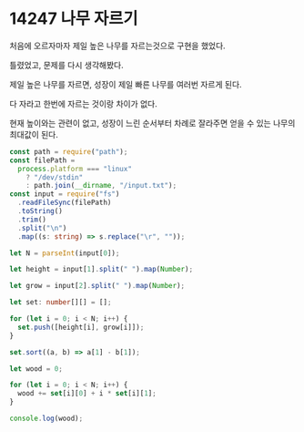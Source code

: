# 14247 나무 자르기

처음에 오르자마자 제일 높은 나무를 자르는것으로 구현을 했었다.

틀렸었고, 문제를 다시 생각해봤다.

제일 높은 나무를 자르면, 성장이 제일 빠른 나무를 여러번 자르게 된다.

다 자라고 한번에 자르는 것이랑 차이가 없다.

현재 높이와는 관련이 없고, 성장이 느린 순서부터 차례로 잘라주면 얻을 수 있는 나무의 최대값이 된다.

```typescript
const path = require("path");
const filePath =
  process.platform === "linux"
    ? "/dev/stdin"
    : path.join(__dirname, "/input.txt");
const input = require("fs")
  .readFileSync(filePath)
  .toString()
  .trim()
  .split("\n")
  .map((s: string) => s.replace("\r", ""));

let N = parseInt(input[0]);

let height = input[1].split(" ").map(Number);

let grow = input[2].split(" ").map(Number);

let set: number[][] = [];

for (let i = 0; i < N; i++) {
  set.push([height[i], grow[i]]);
}

set.sort((a, b) => a[1] - b[1]);

let wood = 0;

for (let i = 0; i < N; i++) {
  wood += set[i][0] + i * set[i][1];
}

console.log(wood);
```
